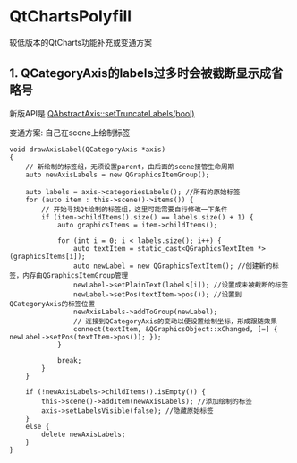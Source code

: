 # QtChartsPolyfill

较低版本的QtCharts功能补充或变通方案

## 1. QCategoryAxis的labels过多时会被截断显示成省略号

新版API是
[QAbstractAxis::setTruncateLabels(bool)](https://github.com/qt/qtcharts/commit/ad94166fefba448805d145d6c61a6b30209aa146)

变通方案: 自己在scene上绘制标签

```C/C++
void drawAxisLabel(QCategoryAxis *axis)
{
    // 新绘制的标签组，无须设置parent，由后面的scene接管生命周期
    auto newAxisLabels = new QGraphicsItemGroup();

    auto labels = axis->categoriesLabels(); //所有的原始标签
    for (auto item : this->scene()->items()) {
        // 开始寻找Qt绘制的标签组，这里可能需要自行修改一下条件
        if (item->childItems().size() == labels.size() + 1) {
            auto graphicsItems = item->childItems();

            for (int i = 0; i < labels.size(); i++) {
                auto textItem = static_cast<QGraphicsTextItem *>(graphicsItems[i]);
                auto newLabel = new QGraphicsTextItem(); //创建新的标签，内存由QGraphicsItemGroup管理
                newLabel->setPlainText(labels[i]); //设置成未被截断的标签
                newLabel->setPos(textItem->pos()); //设置到QCategoryAxis的标签位置
                newAxisLabels->addToGroup(newLabel);
                // 连接到QCategoryAxis的变动以便设置绘制坐标，形成跟随效果
                connect(textItem, &QGraphicsObject::xChanged, [=] { newLabel->setPos(textItem->pos()); });
            }

            break;
        }
    }

    if (!newAxisLabels->childItems().isEmpty()) {
        this->scene()->addItem(newAxisLabels); //添加绘制的标签
        axis->setLabelsVisible(false); //隐藏原始标签
    }
    else {
        delete newAxisLabels;
    }
}
```
